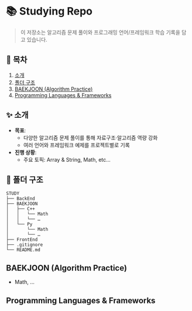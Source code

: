 # 📚 Studying Repo

> 이 저장소는 알고리즘 문제 풀이와 프로그래밍 언어/프레임워크 학습 기록을 담고 있습니다.


## 🚀 목차

1. [소개](#-소개)  
2. [폴더 구조](#-폴더-구조)  
3. [BAEKJOON (Algorithm Practice)](#baekjoon-algorithm-practice)  
4. [Programming Languages & Frameworks](#programming-languages--frameworks)  


## ✨ 소개

- **목표**:  
  - 다양한 알고리즘 문제 풀이를 통해 자료구조·알고리즘 역량 강화  
  - 여러 언어와 프레임워크 예제를 프로젝트별로 기록 
- **진행 상황**:  
  - 주요 토픽: Array & String, Math, etc…


## 📁 폴더 구조
```  
STUDY  
├── BackEnd
├── BAEKJOON  
│   ├── C++  
│   │   └── Math
│   │   └── …
│   └── Py  
│       └── Math
│       └── …
├── FrontEnd
├── .gitignore  
└── README.md  
```  

## BAEKJOON (Algorithm Practice)

- Math, …

## Programming Languages & Frameworks
